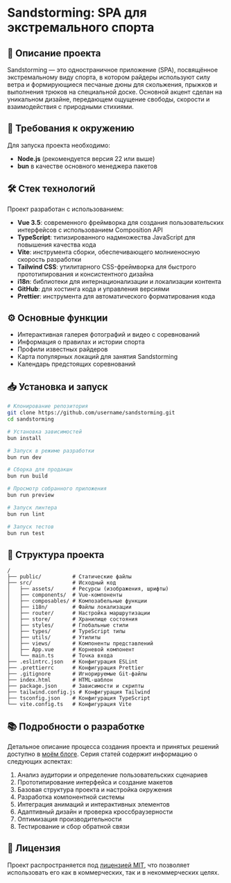 # Sandstorming: SPA для экстремального спорта

## 📝 Описание проекта

Sandstorming — это одностраничное приложение (SPA), посвящённое экстремальному виду спорта, в котором райдеры используют силу ветра и формирующиеся песчаные дюны для скольжения, прыжков и выполнения трюков на специальной доске. Основной акцент сделан на уникальном дизайне, передающем ощущение свободы, скорости и взаимодействия с природными стихиями.

## 🚀 Требования к окружению

Для запуска проекта необходимо:

- **Node.js** (рекомендуется версия 22 или выше)
- **bun** в качестве основного менеджера пакетов

## 🛠️ Стек технологий

Проект разработан с использованием:

- **Vue 3.5**: современного фреймворка для создания пользовательских интерфейсов с использованием Composition API
- **TypeScript**: типизированного надмножества JavaScript для повышения качества кода
- **Vite**: инструмента сборки, обеспечивающего молниеносную скорость разработки
- **Tailwind CSS**: утилитарного CSS-фреймворка для быстрого прототипирования и консистентного дизайна
- **i18n**: библиотеки для интернационализации и локализации контента
- **GitHub**: для хостинга кода и управления версиями
- **Prettier**: инструмента для автоматического форматирования кода

## ⚙️ Основные функции

- Интерактивная галерея фотографий и видео с соревнований
- Информация о правилах и истории спорта
- Профили известных райдеров
- Карта популярных локаций для занятия Sandstorming
- Календарь предстоящих соревнований

## 📥 Установка и запуск

```bash
# Клонирование репозитория
git clone https://github.com/username/sandstorming.git
cd sandstorming

# Установка зависимостей
bun install

# Запуск в режиме разработки
bun run dev

# Сборка для продакшн
bun run build

# Просмотр собранного приложения
bun run preview

# Запуск линтера
bun run lint

# Запуск тестов
bun run test
```

## 📁 Структура проекта

```
/
├── public/          # Статические файлы
├── src/             # Исходный код
│   ├── assets/      # Ресурсы (изображения, шрифты)
│   ├── components/  # Vue-компоненты
│   ├── composables/ # Композабельные функции
│   ├── i18n/        # Файлы локализации
│   ├── router/      # Настройка маршрутизации
│   ├── store/       # Хранилище состояния
│   ├── styles/      # Глобальные стили
│   ├── types/       # TypeScript типы
│   ├── utils/       # Утилиты
│   ├── views/       # Компоненты представлений
│   ├── App.vue      # Корневой компонент
│   └── main.ts      # Точка входа
├── .eslintrc.json   # Конфигурация ESLint
├── .prettierrc      # Конфигурация Prettier
├── .gitignore       # Игнорируемые Git-файлы
├── index.html       # HTML-шаблон
├── package.json     # Зависимости и скрипты
├── tailwind.config.js # Конфигурация Tailwind
├── tsconfig.json    # Конфигурация TypeScript
└── vite.config.ts   # Конфигурация Vite
```

## 📚 Подробности о разработке

Детальное описание процесса создания проекта и принятых решений доступно в [моём блоге](https://example.com/blog). Серия статей содержит информацию о следующих аспектах:

1. Анализ аудитории и определение пользовательских сценариев
2. Прототипирование интерфейса и создание макетов
3. Базовая структура проекта и настройка окружения
4. Разработка компонентной системы
5. Интеграция анимаций и интерактивных элементов
6. Адаптивный дизайн и проверка кроссбраузерности
7. Оптимизация производительности
8. Тестирование и сбор обратной связи

## 📄 Лицензия

Проект распространяется под [лицензией MIT](LICENSE), что позволяет использовать его как в коммерческих, так и в некоммерческих целях.
